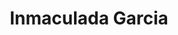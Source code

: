 ---
title: Inmaculada Garcia
type: sposa
layout: marca
marca: inmaculada
logo: /assets/img/abiti-sposa/thumb-inmaculada.jpg
---